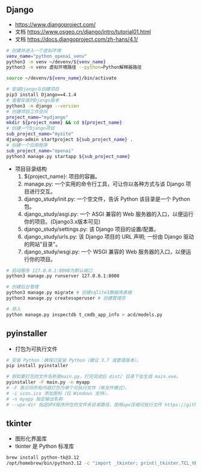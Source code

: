 ## Django
- https://www.djangoproject.com/
- 文档 https://www.osgeo.cn/django/intro/tutorial01.html
- 文档 https://docs.djangoproject.com/zh-hans/4.1/
```bash
# 创建并进入一个虚拟环境
venv_name="python_openai_venv"
python3 -m venv ~/devenv/${venv_name}
python3 -m venv 虚拟环境路径 --python=Python解释器路径

source ~/devenv/${venv_name}/bin/activate

# 安装Django与创建项目
pip3 install Django==4.1.4
# 查看安装的Django版本
python3 -m django --version 
# 创建项目工作空间
project_name="mydjango"
mkdir ${project_name} && cd ${project_name}
# 创建一个Django项目
sub_project_name="mysite"
django-admin startproject ${sub_project_name} .  
# 创建一个应用程序
sub_project_name="openai"
python3 manage.py startapp ${sub_project_name}
```

- 项目目录结构
    1. ${project_name}: 项目的容器。
    2. manage.py: 一个实用的命令行工具，可让你以各种方式与该 Django 项目进行交互。
    3. django_study/init.py: 一个空文件，告诉 Python 该目录是一个 Python 包。
    4. django_study/asgi.py: 一个 ASGI 兼容的 Web 服务器的入口，以便运行你的项目。(Django3.x版本可见)
    5. django_study/settings.py: 该 Django 项目的设置/配置。
    6. django_study/urls.py: 该 Django 项目的 URL 声明; 一份由 Django 驱动的网站"目录"。
    7. django_study/wsgi.py: 一个 WSGI 兼容的 Web 服务器的入口，以便运行你的项目。


```bash
# 启动服务 127.0.0.1:8000为默认端口
python3 manage.py runserver 127.0.0.1:8000

# 创建后台管理
python3 manage.py migrate # 创建sqlite3数据库表格
python3 manage.py createsuperuser # 创建管理员

# 导入
python manage.py inspectdb t_cmdb_app_info > acd/models.py
```

## pyinstaller
- 打包为可执行文件
```sh
# 安装 Python：确保已安装 Python（建议 3.7 或更高版本）。
pip install pyinstaller

# 假如要打包的文件名称是main.py，打完完成后 dist/ 目录下会生成 main.exe。
pyinstaller -F main.py -n myapp
# -F 表示将所有内容打包为单个可执行文件（单文件模式）。
# -i icon.ico 添加图标（仅 Windows 支持）。
# -n myapp 指定输出名称
# --upx-dir 指定UPX程序所在的文件夹目录路径，使用upx压缩可执行文件 https://github.com/upx/upx/releases
```

## tkinter
- 图形化界面库
- tkinter 是 Python 标准库
```sh
brew install python-tk@3.12
/opt/homebrew/bin/python3.12 -c "import _tkinter; print(_tkinter.TCL_VERSION)"
```